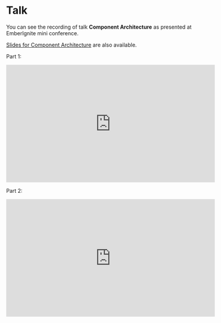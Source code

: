 # Talk

You can see the recording of talk **Component Architecture** as presented at
EmberIgnite mini conference.

[Slides for Component
Architecture](https://component-architecture-slides.netlify.app/) are also
available.

Part 1:

<iframe width="560" height="315" src="https://www.youtube.com/embed/uTFxv0kReYk" title="YouTube video player" frameborder="0" allow="accelerometer; autoplay; clipboard-write; encrypted-media; gyroscope; picture-in-picture" allowfullscreen></iframe>

Part 2:

<iframe width="560" height="315" src="https://www.youtube.com/embed/AQ3Jwb9vGqM" title="YouTube video player" frameborder="0" allow="accelerometer; autoplay; clipboard-write; encrypted-media; gyroscope; picture-in-picture" allowfullscreen></iframe>
